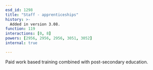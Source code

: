 ```yaml
---
esd_id: 1298
title: "Staff - apprenticeships"
history: >-
  Added in version 3.08.
function: 119
interactions: [0, 8]
powers: [2956, 2956, 2956, 3051, 3052]
internal: true

---
```


Paid work based training combined with post-secondary education.

